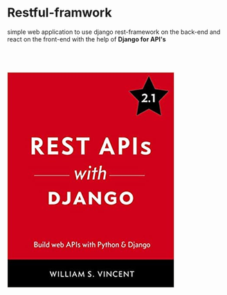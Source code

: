 # Restful-framwork                                                                                                                                                                                                                                                                                                                          
 
simple web application to use django rest-framework on the back-end and react on the front-end
with the help of **Django for API's**    
<br/><br/><br/><br/>
![Django Book](django.jpg)
